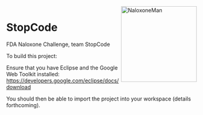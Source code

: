 <img src="https://cdn.rawgit.com/baitisj/StopCode/master/images/naloxone.svg" alt="NaloxoneMan" width="200" height="200" align="right" margin="0px 0px 10px 10px"/>

# StopCode 
FDA Naloxone Challenge, team StopCode


To build this project:

Ensure that you have Eclipse and the Google Web Toolkit installed:
https://developers.google.com/eclipse/docs/download

You should then be able to import the project into your workspace (details forthcoming).
